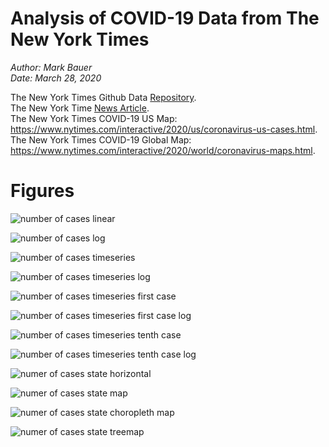 # Analysis of COVID-19 Data from The New York Times

*Author: Mark Bauer*  
*Date: March 28, 2020*

The New York Times Github Data [Repository](https://github.com/nytimes/covid-19-data).   
The New York Time [News Article](https://www.nytimes.com/article/coronavirus-county-data-us.html).  
The New York Times COVID-19 US Map: https://www.nytimes.com/interactive/2020/us/coronavirus-us-cases.html.   
The New York Times COVID-19 Global Map: https://www.nytimes.com/interactive/2020/world/coronavirus-maps.html.  


# Figures 

![number of cases linear](figures/nyt-covid-19-data-linear-032720.png)

![number of cases log](figures/nyt-covid-19-data-log-032720.png)

![number of cases timeseries](figures/nyt-covid-19-state-timeseries-032720.png)

![number of cases timeseries log](figures/nyt-covid-19-state-timeseries-log-032720.png)

![number of cases timeseries first case](figures/nyt-covid-19-state-timeseries-first-case-032720.png)

![number of cases timeseries first case log](figures/nyt-covid-19-state-timeseries-first-case-log-032720.png)

![number of cases timeseries tenth case](figures/nyt-covid-19-state-timeseries-tenth-case-032720.png)

![number of cases timeseries tenth case log](figures/nyt-covid-19-state-timeseries-tenth-case-log-032720.png)

![numer of cases state horizontal](figures/nyt-covid-19-data-barh-032720.png)

![numer of cases state map](figures/nyt-covid-19-data-state-map-032720.png)

![numer of cases state choropleth map ](figures/nyt-covid-19-data-state-map-choro-032720.png)

![numer of cases state treemap](figures/nyt-covid-19-data-treemap-032720.png)